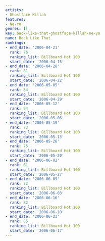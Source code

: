 ```yaml
---
artists:
- Ghostface Killah
features:
- Ne-Yo
genres: []
key: back-like-that-ghostface-killah-ne-yo
name: Back Like That
rankings:
- end_date: '2006-04-21'
  rank: 76
  ranking_list: Billboard Hot 100
  start_date: '2006-04-15'
- end_date: '2006-04-28'
  rank: 81
  ranking_list: Billboard Hot 100
  start_date: '2006-04-22'
- end_date: '2006-05-05'
  rank: 84
  ranking_list: Billboard Hot 100
  start_date: '2006-04-29'
- end_date: '2006-05-12'
  rank: 94
  ranking_list: Billboard Hot 100
  start_date: '2006-05-06'
- end_date: '2006-05-19'
  rank: 73
  ranking_list: Billboard Hot 100
  start_date: '2006-05-13'
- end_date: '2006-05-26'
  rank: 75
  ranking_list: Billboard Hot 100
  start_date: '2006-05-20'
- end_date: '2006-06-02'
  rank: 61
  ranking_list: Billboard Hot 100
  start_date: '2006-05-27'
- end_date: '2006-06-09'
  rank: 72
  ranking_list: Billboard Hot 100
  start_date: '2006-06-03'
- end_date: '2006-06-16'
  rank: 82
  ranking_list: Billboard Hot 100
  start_date: '2006-06-10'
- end_date: '2006-06-23'
  rank: 85
  ranking_list: Billboard Hot 100
  start_date: '2006-06-17'
---
```


